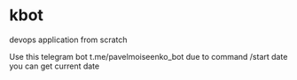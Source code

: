 # kbot
devops application from scratch


Use this telegram bot t.me/pavelmoiseenko_bot
due to command /start date you can get current date